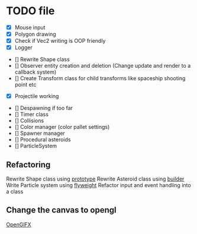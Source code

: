 # TODO file

- [x] Mouse input
- [x] Polygon drawing
- [x] Check if Vec2 writing is OOP friendly
- [x] Logger
- [] Rewrite Shape class
- [] Observer entity creation and deletion (Change update and render to a callback system)
- [] Create Transform class for child transforms like spaceship shooting point etc
- [x] Projectile working
- [] Despawning if too far
- [] Timer class
- [] Collisions
- [] Color manager (color pallet settings)
- [] Spawner manager
- [] Procedural asteroids
- [] ParticleSystem

## Refactoring

Rewrite Shape class using [prototype](https://refactoring.guru/design-patterns/prototype)
Rewrite Asteroid class using [builder](https://refactoring.guru/design-patterns/builder)
Write Particle system using [flyweight](https://refactoring.guru/design-patterns/flyweight)
Refactor input and event handling into a class

## Change the canvas to opengl

[OpenGlFX](https://github.com/husker-dev/openglfx)